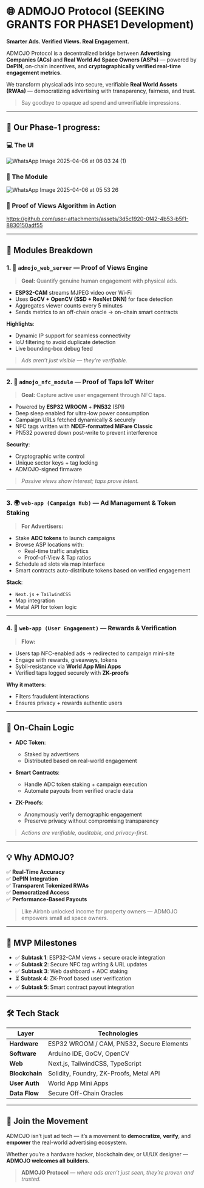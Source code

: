 # 🌐 ADMOJO Protocol (SEEKING GRANTS FOR PHASE1 Development)

**Smarter Ads. Verified Views. Real Engagement.**

ADMOJO Protocol is a decentralized bridge between **Advertising Companies (ACs)** and **Real World Ad Space Owners (ASPs)** — powered by **DePIN**, on-chain incentives, and **cryptographically verified real-time engagement metrics**.

We transform physical ads into secure, verifiable **Real World Assets (RWAs)** — democratizing advertising with transparency, fairness, and trust.

> Say goodbye to opaque ad spend and unverifiable impressions.

---

## 📸 Our Phase-1 progress:

### 💻 The UI
![WhatsApp Image 2025-04-06 at 06 03 24 (1)](https://github.com/user-attachments/assets/a3a2dee2-f39b-4e58-8e0d-de6630502c4e)


### 🔌 The Module
![WhatsApp Image 2025-04-06 at 05 53 26](https://github.com/user-attachments/assets/a1f7c980-8fde-43c0-ba5f-404b0e04e832)


### 🧠 Proof of Views Algorithm in Action
https://github.com/user-attachments/assets/3d5c1920-0f42-4b53-b5f1-8830150adf55


---

## 🚀 Modules Breakdown

### 1. 📸 `admojo_web_server` — Proof of Views Engine

> **Goal:** Quantify genuine human engagement with physical ads.

- **ESP32-CAM** streams MJPEG video over Wi-Fi
- Uses **GoCV + OpenCV (SSD + ResNet DNN)** for face detection
- Aggregates viewer counts every 5 minutes
- Sends metrics to an off-chain oracle → on-chain smart contracts

**Highlights**:
- Dynamic IP support for seamless connectivity
- IoU filtering to avoid duplicate detection
- Live bounding-box debug feed

> _Ads aren’t just visible — they’re verifiable._

---

### 2. 📲 `admojo_nfc_module` — Proof of Taps IoT Writer

> **Goal:** Capture active user engagement through NFC taps.

- Powered by **ESP32 WROOM** + **PN532** (SPI)
- Deep sleep enabled for ultra-low power consumption
- Campaign URLs fetched dynamically & securely
- NFC tags written with **NDEF-formatted MiFare Classic**
- PN532 powered down post-write to prevent interference

**Security**:
- Cryptographic write control
- Unique sector keys + tag locking
- ADMOJO-signed firmware

> _Passive views show interest; taps prove intent._

---

### 3. 🌍 `web-app (Campaign Hub)` — Ad Management & Token Staking

> **For Advertisers:**

- Stake **ADC tokens** to launch campaigns
- Browse ASP locations with:
  - Real-time traffic analytics
  - Proof-of-View & Tap ratios
- Schedule ad slots via map interface
- Smart contracts auto-distribute tokens based on verified engagement

**Stack**:
- `Next.js` + `TailwindCSS`
- Map integration
- Metal API for token logic

---

### 4. 🎯 `web-app (User Engagement)` — Rewards & Verification

> **Flow:**

- Users tap NFC-enabled ads → redirected to campaign mini-site
- Engage with rewards, giveaways, tokens
- Sybil-resistance via **World App Mini Apps**
- Verified taps logged securely with **ZK-proofs**

**Why it matters**:
- Filters fraudulent interactions
- Ensures privacy + rewards authentic users

---

## 🔗 On-Chain Logic

- **ADC Token**:
  - Staked by advertisers
  - Distributed based on real-world engagement

- **Smart Contracts**:
  - Handle ADC token staking + campaign execution
  - Automate payouts from verified oracle data

- **ZK-Proofs**:
  - Anonymously verify demographic engagement
  - Preserve privacy without compromising transparency

> _Actions are verifiable, auditable, and privacy-first._

---

## 💡 Why ADMOJO?

✅ **Real-Time Accuracy**  
✅ **DePIN Integration**  
✅ **Transparent Tokenized RWAs**  
✅ **Democratized Access**  
✅ **Performance-Based Payouts**

> Like Airbnb unlocked income for property owners — ADMOJO empowers small ad space owners.

---

## 📅 MVP Milestones

- ✅ **Subtask 1**: ESP32-CAM views + secure oracle integration  
- ✅ **Subtask 2**: Secure NFC tag writing & URL updates  
- ✅ **Subtask 3**: Web dashboard + ADC staking  
- ⏳ **Subtask 4**: ZK-Proof based user verification  
- ✅ **Subtask 5**: Smart contract payout integration

---

## 🛠 Tech Stack

| Layer        | Technologies                                   |
|--------------|------------------------------------------------|
| **Hardware** | ESP32 WROOM / CAM, PN532, Secure Elements      |
| **Software** | Arduino IDE, GoCV, OpenCV                      |
| **Web**      | Next.js, TailwindCSS, TypeScript               |
| **Blockchain** | Solidity, Foundry, ZK-Proofs, Metal API     |
| **User Auth**| World App Mini Apps                            |
| **Data Flow**| Secure Off-Chain Oracles                       |

---

## 👾 Join the Movement

ADMOJO isn’t just ad tech — it’s a movement to **democratize**, **verify**, and **empower** the real-world advertising ecosystem.

Whether you’re a hardware hacker, blockchain dev, or UI/UX designer — **ADMOJO welcomes all builders.**

> **ADMOJO Protocol** — _where ads aren’t just seen, they’re proven and trusted._

